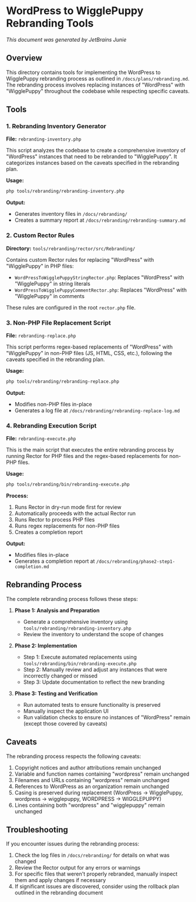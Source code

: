 # WordPress to WigglePuppy Rebranding Tools

_This document was generated by JetBrains Junie_

## Overview

This directory contains tools for implementing the WordPress to WigglePuppy rebranding process as outlined in `/docs/plans/rebranding.md`. The rebranding process involves replacing instances of "WordPress" with "WigglePuppy" throughout the codebase while respecting specific caveats.

## Tools

### 1. Rebranding Inventory Generator

**File:** `rebranding-inventory.php`

This script analyzes the codebase to create a comprehensive inventory of "WordPress" instances that need to be rebranded to "WigglePuppy". It categorizes instances based on the caveats specified in the rebranding plan.

**Usage:**
```bash
php tools/rebranding/rebranding-inventory.php
```

**Output:**
- Generates inventory files in `/docs/rebranding/`
- Creates a summary report at `/docs/rebranding/rebranding-summary.md`

### 2. Custom Rector Rules

**Directory:** `tools/rebranding/rector/src/Rebranding/`

Contains custom Rector rules for replacing "WordPress" with "WigglePuppy" in PHP files:

- `WordPressToWigglePuppyStringRector.php`: Replaces "WordPress" with "WigglePuppy" in string literals
- `WordPressToWigglePuppyCommentRector.php`: Replaces "WordPress" with "WigglePuppy" in comments

These rules are configured in the root `rector.php` file.

### 3. Non-PHP File Replacement Script

**File:** `rebranding-replace.php`

This script performs regex-based replacements of "WordPress" with "WigglePuppy" in non-PHP files (JS, HTML, CSS, etc.), following the caveats specified in the rebranding plan.

**Usage:**
```bash
php tools/rebranding/rebranding-replace.php
```

**Output:**
- Modifies non-PHP files in-place
- Generates a log file at `/docs/rebranding/rebranding-replace-log.md`

### 4. Rebranding Execution Script

**File:** `rebranding-execute.php`

This is the main script that executes the entire rebranding process by running Rector for PHP files and the regex-based replacements for non-PHP files.

**Usage:**
```bash
php tools/rebranding/bin/rebranding-execute.php
```

**Process:**
1. Runs Rector in dry-run mode first for review
2. Automatically proceeds with the actual Rector run
3. Runs Rector to process PHP files
4. Runs regex replacements for non-PHP files
5. Creates a completion report

**Output:**
- Modifies files in-place
- Generates a completion report at `/docs/rebranding/phase2-step1-completion.md`

## Rebranding Process

The complete rebranding process follows these steps:

1. **Phase 1: Analysis and Preparation**
   - Generate a comprehensive inventory using `tools/rebranding/rebranding-inventory.php`
   - Review the inventory to understand the scope of changes

2. **Phase 2: Implementation**
   - Step 1: Execute automated replacements using `tools/rebranding/bin/rebranding-execute.php`
   - Step 2: Manually review and adjust any instances that were incorrectly changed or missed
   - Step 3: Update documentation to reflect the new branding

3. **Phase 3: Testing and Verification**
   - Run automated tests to ensure functionality is preserved
   - Manually inspect the application UI
   - Run validation checks to ensure no instances of "WordPress" remain (except those covered by caveats)

## Caveats

The rebranding process respects the following caveats:

1. Copyright notices and author attributions remain unchanged
2. Variable and function names containing "wordpress" remain unchanged
3. Filenames and URLs containing "wordpress" remain unchanged
4. References to WordPress as an organization remain unchanged
5. Casing is preserved during replacement (WordPress → WigglePuppy, wordpress → wigglepuppy, WORDPRESS → WIGGLEPUPPY)
6. Lines containing both "wordpress" and "wigglepuppy" remain unchanged

## Troubleshooting

If you encounter issues during the rebranding process:

1. Check the log files in `/docs/rebranding/` for details on what was changed
2. Review the Rector output for any errors or warnings
3. For specific files that weren't properly rebranded, manually inspect them and apply changes if necessary
4. If significant issues are discovered, consider using the rollback plan outlined in the rebranding document
